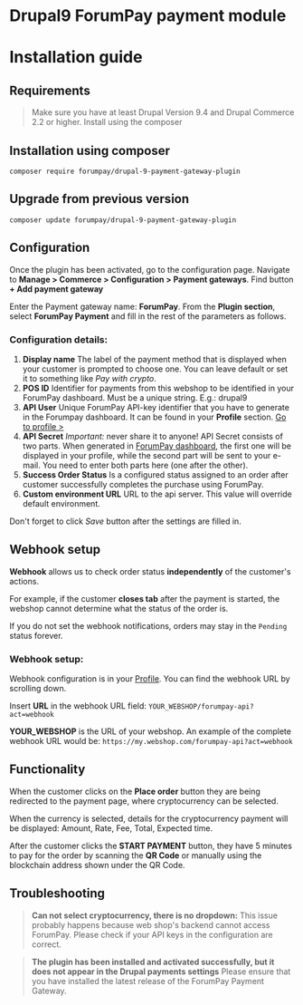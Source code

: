 # Drupal9 ForumPay payment module
# Installation guide

## Requirements

> Make sure you have at least Drupal Version 9.4 and Drupal Commerce 2.2 or higher.
> Install using the composer

## Installation using composer

```shell
composer require forumpay/drupal-9-payment-gateway-plugin
```

## Upgrade from previous version

```shell
composer update forumpay/drupal-9-payment-gateway-plugin
```

## Configuration

Once the plugin has been activated, go to the configuration page.
Navigate to **Manage > Commerce > Configuration > Payment gateways**.
Find button **+ Add payment gateway**

Enter the Payment gateway name: **ForumPay**.
From the **Plugin section**, select **ForumPay Payment** and fill in the rest of the parameters as follows.

### Configuration details:

1. **Display name**
   The label of the payment method that is displayed when your customer is prompted to choose one.
   You can leave default or set it to something like *Pay with crypto*.
2. **POS ID**
   Identifier for payments from this webshop to be identified in your ForumPay dashboard.
   Must be a unique string. E.g.: drupal9
3. **API User**
   Unique ForumPay API-key identifier that you have to generate in the Forumpay dashboard.
   It can be found in your **Profile** section.
   [Go to profile >](https://dashboard.forumpay.com/pay/userPaymentGateway.api_settings)
4. **API Secret**
   *Important:* never share it to anyone!
   API Secret consists of two parts. When generated in [ForumPay dashboard](https://dashboard.forumpay.com/pay/userPaymentGateway.api_settings), the first one will be displayed in your profile, while the second part will be sent to your e-mail. You need to enter both parts here (one after the other).
5. **Success Order Status**
   Is a configured status assigned to an order after customer successfully completes the purchase using ForumPay.
6. **Custom environment URL**
   URL to the api server. This value will override default environment.

Don't forget to click *Save* button after the settings are filled in.

## Webhook setup

**Webhook** allows us to check order status **independently** of the customer's actions.

For example, if the customer **closes tab** after the payment is started,
the webshop cannot determine what the status of the order is.

If you do not set the webhook notifications, orders may stay in the `Pending` status forever.

### Webhook setup:

Webhook configuration is in your [Profile](https://dashboard.forumpay.com/pay/userPaymentGateway.api_settings#webhook_notifications).
You can find the webhook URL by scrolling down.

Insert **URL** in the webhook URL field:
`YOUR_WEBSHOP/forumpay-api?act=webhook`

**YOUR_WEBSHOP** is the URL of your webshop. An example of the complete webhook URL would be:
`https://my.webshop.com/forumpay-api?act=webhook`

## Functionality

When the customer clicks on the **Place order** button they are being redirected to the payment page, where cryptocurrency can be selected.

When the currency is selected, details for the cryptocurrency payment will be displayed: Amount, Rate, Fee, Total, Expected time.

After the customer clicks the **START PAYMENT** button, they have 5 minutes to pay for the order by scanning the **QR Code** or manually using the blockchain address shown under the QR Code.

## Troubleshooting

> **Can not select cryptocurrency, there is no dropdown:**
This issue probably happens because web shop's backend cannot access ForumPay.
Please check if your API keys in the configuration are correct.

> **The plugin has been installed and activated successfully, but it does not appear in the Drupal payments settings**
Please ensure that you have installed the latest release of the ForumPay Payment Gateway.
